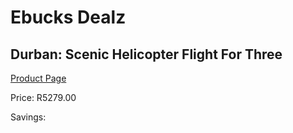 
# Ebucks Dealz
## Durban: Scenic Helicopter Flight For Three
[Product Page](https://www.ebucks.com/web/shop/productSelected.do?prodId=223575995&catId=322194367)

Price: R5279.00

Savings: 


	